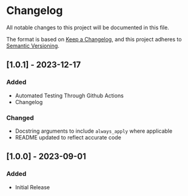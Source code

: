 # Changelog

All notable changes to this project will be documented in this file.

The format is based on [Keep a Changelog](https://keepachangelog.com/en/1.0.0/),
and this project adheres to [Semantic Versioning](https://semver.org/spec/v2.0.0.html).

## [1.0.1] - 2023-12-17

### Added

 - Automated Testing Through Github Actions
 - Changelog

### Changed

 - Docstring arguments to include `always_apply` where applicable
 - README updated to reflect accurate code

## [1.0.0] - 2023-09-01

### Added

 - Initial Release

<!-- ## [X.X.X] - YYYY-MM-DD

### Added

 - Example
 - Example
 - Example

### Fixed

 - Example
 - Example
 - Example

### Changed

 - Example
 - Example
 - Example

### Removed

 - Example
 - Example
 - Example -->
